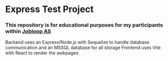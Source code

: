 # Express Test Project
### This repository is for educational purposes for my participants within [Jobloop AS](https://www.jobloop.no/)

Backend uses an Express/Node.js with Sequelize to handle database communication and an MSSQL database for all storage
Frontend uses Vite with React to render the webpages

